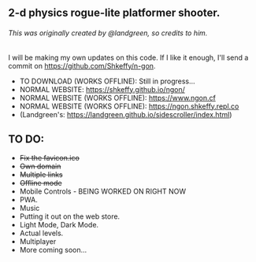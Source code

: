 ## 2-d physics rogue-lite platformer shooter.
###### *This was originally created by @landgreen, so credits to him.*
I will be making my own updates on this code. If I like it enough, I'll send a commit on https://github.com/Shkeffy/n-gon.

- TO DOWNLOAD (WORKS OFFLINE): Still in progress...
- NORMAL WEBSITE: https://shkeffy.github.io/ngon/
- NORMAL WEBSITE (WORKS OFFLINE): https://www.ngon.cf
- NORMAL WEBSITE (WORKS OFFLINE): https://ngon.shkeffy.repl.co
- (Landgreen's: https://landgreen.github.io/sidescroller/index.html)


## TO DO:
- ~~Fix the favicon.ico~~
- ~~Own domain~~
- ~~Multiple links~~
- ~~Offline mode~~
- Mobile Controls - BEING WORKED ON RIGHT NOW
- PWA.
- Music
- Putting it out on the web store.
- Light Mode, Dark Mode.
- Actual levels.
- Multiplayer
- More coming soon...

